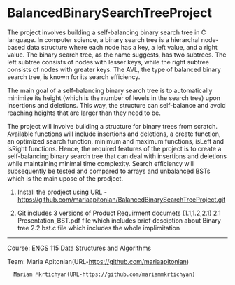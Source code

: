 # BalancedBinarySearchTreeProject

The project involves building a self-balancing binary search tree in C language. 
In computer science, a binary search tree is a hierarchal node-based data structure where each node has a key, a left value, and a right value. 
The binary search tree, as the name suggests, has two subtrees.
The left subtree consists of nodes with lesser keys, while the right subtree consists of nodes with greater keys. 
The AVL, the type of balanced binary search tree, is known for its search efficiency.

The main goal of a self-balancing binary search tree is to automatically minimize its height (which is the number of levels in the search tree) upon insertions and deletions. 
This way, the structure can self-balance and avoid reaching heights that are larger than they need to be.

The project will involve building a structure for binary trees from scratch.
Available functions will include insertions and deletions, a create function, an optimized search function, minimum and maximum functions, isLeft and isRight functions.
Hence, the required features of the project is to create a self-balancing binary search tree that can deal with insertions and deletions while maintaining minimal time complexity.
Search efficiency will subsequently be tested and compared to arrays and unbalanced BSTs which is the main upose of the prodject.

1. Install the prodject using URL - https://github.com/mariaapitonian/BalancedBinarySearchTreeProject.git

2. Git includes 3 versions of Product Requirment documets (1.1,1.2,2.1) 
    2.1 Presentation_BST.pdf file which includes brief desciption about Binary tree
    2.2 bst.c file which includes the whole implimitation 


--------------------------------------------------------------------------------
Course: ENGS 115 Data Structures and Algorithms

Team: Maria Apitonian(URL-https://github.com/mariaapitonian)
     
      Mariam Mkrtichyan(URL-https://github.com/mariammkrtichyan)
 
